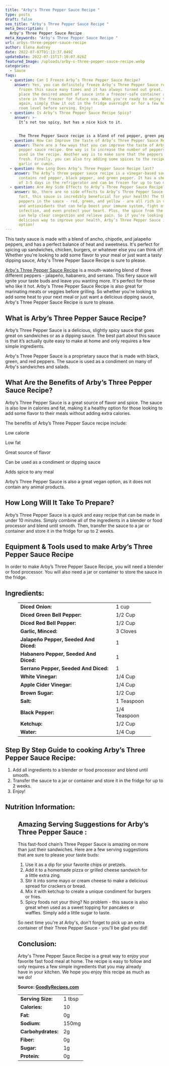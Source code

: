 ```yaml
---
title: "Arby's Three Pepper Sauce Recipe "
type: posts
draft: false
seo_title: "Arby's Three Pepper Sauce Recipe "
meta_Description: |
  Arby's Three Pepper Sauce Recipe 
meta_Keywords: "Arby's Three Pepper Sauce Recipe "
url: arbys-three-pepper-sauce-recipe
author: Elena Audrey
date: 2022-07-07T01:13:37.049Z
updateDate: 2022-07-15T17:10:07.826Z
featured_Image: /uploads/arby-s-three-pepper-sauce-recipe.webp
categories:
  - Sauce
faqs:
  - question: Can I Freeze Arby’s Three Pepper Sauce Recipe?
    answer: Yes, you can definitely freeze Arby's Three Pepper Sauce recipe! I have
      frozen this sauce many times and it has always turned out great. Simply
      place the desired amount of sauce into a freezer-safe container and then
      store in the freezer for future use. When you're ready to enjoy the sauce
      again, simply thaw it out in the fridge overnight or for a few hours at
      room level before serving. Enjoy!
  - question: Is Arby’s Three Pepper Sauce Recipe Spicy?
    answer: >-
      It’s not too spicy, but has a nice kick to it.


      The Three Pepper Sauce recipe is a blend of red pepper, green pepper and jalapeno peppers, giving it a bit of heat but not so much that it will overpower the flavor of the roast beef. Plus, the sauce is thick and creamy, making it the perfect topping for your sandwich.
  - question: How Can Improve the Taste of Arby’s Three Pepper Sauce Recipe?
    answer: There are a few ways that you can improve the taste of Arby's three
      pepper sauce recipe. One way is to increase the number of peppers that are
      used in the recipe. Another way is to make sure that the peppers are
      fresh. Finally, you can also try adding some spices to the recipe, such as
      garlic or cumin.
  - question: How Long Does Arby’s Three Pepper Sauce Recipe last?
    answer: The Arby’s three pepper sauce recipe is a vinegar-based sauce that
      contains red pepper, black pepper, and green pepper. It has a shelf life
      of 3-5 days in the refrigerator and can be frozen for up to two months.
  - question: Are Any Side Effects to Arby’s Three Pepper Sauce Recipe?
    answer: No, there are no side effects to Arby’s Three Pepper Sauce recipe. In
      fact, this sauce is incredibly beneficial for your health! The three
      peppers in the sauce - red, green, and yellow - are all rich in vitamins
      and antioxidants that can help boost your immune system, fight off
      infection, and even protect your heart. Plus, the spice from the peppers
      can help clear congestion and relieve pain. So if you’re looking for a
      delicious way to improve your health, Arby’s Three Pepper Sauce is a great
      option!
---
```

This tasty sauce is made with a blend of ancho, chipotle, and jalapeño peppers, and has a perfect balance of heat and sweetness. It's perfect for spicing up sandwiches, chicken, burgers, or whatever else you can think of! Whether you're looking to add some flavor to your meal or just want a tasty dipping sauce, Arby's Three Pepper Sauce Recipe is sure to please. 

[Arby's Three Pepper Sauce Recipe](https://goodlyrecipes.com/arbys-three-pepper-sauce-recipe/) is a mouth-watering blend of three different peppers - jalapeño, habanero, and serrano. This fiery sauce will ignite your taste buds and leave you wanting more. It's perfect for those who like it hot. Arby's Three Pepper Sauce Recipe is also great for marinating meats or veggies before grilling. So whether you're looking to add some heat to your next meal or just want a delicious dipping sauce, Arby's Three Pepper Sauce Recipe is sure to please.

## **What is Arby’s Three Pepper Sauce Recipe?**

Arby’s Three Pepper Sauce is a delicious, slightly spicy sauce that goes great on sandwiches or as a dipping sauce. The best part about this sauce is that it’s actually quite easy to make at home and only requires a few simple ingredients.

Arby's Three Pepper Sauce is a proprietary sauce that is made with black, green, and red peppers. The sauce is used as a condiment on many of Arby's sandwiches and salads.

## **What Are the Benefits of Arby’s Three Pepper Sauce Recipe?**

Arby’s Three Pepper Sauce is a great source of flavor and spice. The sauce is also low in calories and fat, making it a healthy option for those looking to add some flavor to their meals without adding extra calories.

The benefits of Arby’s Three Pepper Sauce recipe include: 

Low calorie

Low fat

Great source of flavor

Can be used as a condiment or dipping sauce

Adds spice to any meal

Arby’s Three Pepper Sauce is also a great vegan option, as it does not contain any animal products.

## **How Long Will It Take To Prepare?**

Arby’s Three Pepper Sauce is a quick and easy recipe that can be made in under 10 minutes. Simply combine all of the ingredients in a blender or food processor and blend until smooth. Then, transfer the sauce to a jar or container and store it in the fridge for up to 2 weeks.

## **Equipment & Tools used to make Arby’s Three Pepper Sauce Recipe** 

In order to make Arby’s Three Pepper Sauce Recipe, you will need a blender or food processor. You will also need a jar or container to store the sauce in the fridge.

## **Ingredients:**

<figure class="wp-block-table is-style-stripes">
  <table>
    <tbody>
      <tr>
        <td>
          <strong>Diced Onion:</strong>
        </td>
        <td>1 cup </td>
      </tr>
      <tr>
        <td>
          <strong>Diced Green Bell Pepper:</strong>
        </td>
        <td>1/2 Cup</td>
      </tr>
      <tr>
        <td>
          <strong>Diced Red Bell Pepper:</strong>
        </td>
        <td>1/2 Cup</td>
      </tr>
      <tr>
        <td>
          <strong>Garlic, Minced:</strong>
        </td>
        <td>3 Cloves</td>
     </tr>
      <tr>
        <td>
          <strong>Jalapeño Pepper, Seeded And Diced:</strong>
        </td>
        <td>1</td>
      </tr>
<tr>
        <td>
          <strong>Habanero Pepper, Seeded And Diced:</strong>
        </td>
        <td>1</td>
      </tr>
<tr>
        <td>
          <strong>Serrano Pepper, Seeded And Diced:</strong>
        </td>
        <td>1</td>
      </tr>
<tr>
        <td>
          <strong>White Vinegar:</strong>
        </td>
        <td>1/4 Cup</td>
      </tr>
      <tr>
        <td>
          <strong>Apple Cider Vinegar:</strong>
        </td>
        <td>1/4 Cup</td>
      </tr>
<tr>
        <td>
          <strong>Brown Sugar:</strong>
        </td>
        <td>1/2 Cup</td>
      </tr>
      <tr>
        <td>
          <strong>Salt:</strong>
        </td>
        <td>1 Teaspoon</td>
      </tr>
<tr>
        <td>
          <strong> Black Pepper:</strong>
        </td>
        <td>1/4 Teaspoon</td>
      </tr>
      <tr>
        <td>
          <strong>Ketchup:</strong>
        </td>
        <td>1/2 Cup</td>
      </tr>
<tr>
        <td>
          <strong>Water:</strong>
        </td>
        <td>1/4 Cup</td>
      </tr>
     </tbody>
  </table>
</figure>

## **Step By Step Guide to cooking Arby’s Three Pepper Sauce Recipe:**

1. Add all ingredients to a blender or food processor and blend until smooth. 
2. Transfer the sauce to a jar or container and store it in the fridge for up to 2 weeks.
3. Enjoy!

## **Nutrition Information:**

<figure class="wp-block-table is-style-stripes">
  <table>
    <tbody>
      <tr>
        <td>
          <strong>Serving Size:</strong>
        </td>
        <td>1 tbsp</td>
      </tr>
      <tr>
        <td>
          <strong>Calories:</strong>
        </td>
        <td> 10</td>
      </tr>
      <tr>
        <td>
          <strong>Fat:</strong>
        </td>
        <td> 0g</td>
      </tr>
      <tr>
        <td>
          <strong>Sodium:</strong>
        </td>
        <td>150mg</td>
     </tr>
      <tr>
        <td>
          <strong>Carbohydrates:</strong>
        </td>
        <td>2g</td>
      </tr>
<tr>
        <td>
          <strong>Fiber:</strong>
        </td>
        <td>0g</td>
      </tr>
<tr>
        <td>
          <strong>Sugar:</strong>
        </td>
        <td>1g</td>
      </tr>
<tr>
        <td>
          <strong>Protein:</strong>
        </td>
        <td>0g</td>
      </tr>

## **Amazing Serving Suggestions for Arby’s Three Pepper Sauce :**

This fast-food chain’s Three Pepper Sauce is amazing on more than just their sandwiches. Here are a few serving suggestions that are sure to please your taste buds:

1. Use it as a dip for your favorite chips or pretzels.
2. Add it to a homemade pizza or grilled cheese sandwich for a little extra zing.
3. Stir it into some mayo or cream cheese to make a delicious spread for crackers or bread.
4. Mix it with ketchup to create a unique condiment for burgers or fries.
5. Spicy foods not your thing? No problem - this sauce is also great when used as a sweet topping for pancakes or waffles. Simply add a little sugar to taste.

So next time you're at Arby's, don't forget to pick up an extra container of their Three Pepper Sauce - you'll be glad you did!

## **Conclusion:**

Arby's Three Pepper Sauce Recipe is a great way to enjoy your favorite fast food meal at home. The recipe is easy to follow and only requires a few simple ingredients that you may already have in your kitchen. We hope you enjoy this recipe as much as we do!

**Source: <a href="https://goodlyrecipes.com/" target="_blank" rel="noopener">GoodlyRecipes.com</a>**